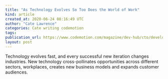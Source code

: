 ```yaml
---
title: "As Technology Evolves So Too Does the World of Work"
kind: article
created_at: 2020-06-24 08:16:49 UTC
author: "Cate Lawrence"
categories: Cate writing codemotion
tags: 
publication_url: https://www.codemotion.com/magazine/dev-hub/cto/developer-work-evolution/
layout: post
---
```

Technology evolves fast, and every successful new iteration changes industries. New technology cross-pollinates opportunities across different sectors, workplaces, creates new business models and expands customer audiences.

